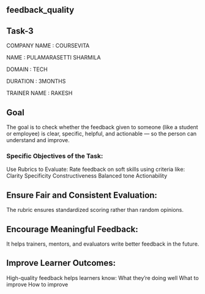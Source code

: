 ## feedback_quality

## Task-3

COMPANY NAME : COURSEVITA

NAME : PULAMARASETTI SHARMILA

DOMAIN : TECH

DURATION : 3MONTHS

TRAINER NAME : RAKESH

## Goal
The goal is to check whether the feedback given to someone (like a student or employee) is clear, specific, helpful, and actionable — so the person can understand and improve.

### Specific Objectives of the Task:
Use Rubrics to Evaluate:
Rate feedback on soft skills using criteria like:
Clarity
Specificity
Constructiveness
Balanced tone
Actionability
## Ensure Fair and Consistent Evaluation:
The rubric ensures standardized scoring rather than random opinions.
## Encourage Meaningful Feedback:
It helps trainers, mentors, and evaluators write better feedback in the future.
## Improve Learner Outcomes:
High-quality feedback helps learners know:
What they’re doing well
What to improve
How to improve




